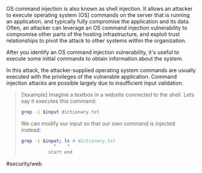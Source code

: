 OS command injection is also known as shell injection. It allows an attacker to execute operating system (OS) commands on the server that is running an application, and typically fully compromise the application and its data. Often, an attacker can leverage an OS command injection vulnerability to compromise other parts of the hosting infrastructure, and exploit trust relationships to pivot the attack to other systems within the organization.

After you identify an OS command injection vulnerability, it's useful to execute some initial commands to obtain information about the system.

In this attack, the attacker-supplied operating system commands are usually executed with the privileges of the vulnerable application. Command injection attacks are possible largely due to insufficient input validation.

> [!example]
> Imagine a textbox in a website connected to the shell. Lets say it executes this command:
> ````bash
> grep -i $input dictionary.txt
> ````
> 
> We can modify our input so that our own command is injected instead:
> ````bash
> grep -i $input; ls # dictionary.txt
> 			  ^    ^
> 			start end
> ````

#security/web 